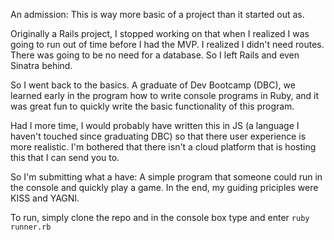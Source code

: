 An admission: This is way more basic of a project than it started out as. 

Originally a Rails project, I stopped working on that when I realized I was going to run out of time before I had the MVP. I realized I didn't need routes. There was going to be no need for a database. So I left Rails and even Sinatra behind. 

So I went back to the basics. A graduate of Dev Bootcamp (DBC), we learned early in the program how to write console programs in Ruby, and it was great fun to quickly write the basic functionality of this program.

Had I more time, I would probably have written this in JS (a language I haven't touched since graduating DBC) so that there user experience is more realistic. I'm bothered that there isn't a cloud platform that is hosting this that I can send you to. 

So I'm submitting what a have: A simple program that someone could run in the console and quickly play a game. In the end, my guiding priciples were KISS and YAGNI. 

To run, simply clone the repo and in the console box type and enter `ruby runner.rb`
